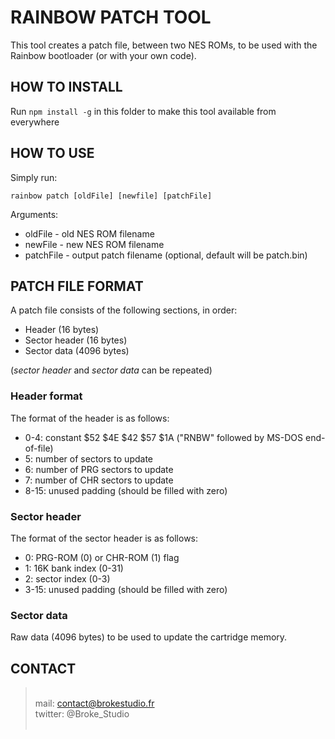 # RAINBOW PATCH TOOL

This tool creates a patch file, between two NES ROMs, to be used with the Rainbow bootloader (or with your own code).

## HOW TO INSTALL

Run `npm install -g` in this folder to make this tool available from everywhere

## HOW TO USE

Simply run:  

`rainbow patch [oldFile] [newfile] [patchFile]`

Arguments:  

- oldFile - old NES ROM filename  
- newFile - new NES ROM filename  
- patchFile - output patch filename (optional, default will be patch.bin)

## PATCH FILE FORMAT

A patch file consists of the following sections, in order:

- Header (16 bytes)  
- Sector header (16 bytes)  
- Sector data (4096 bytes)  
  
(*sector header* and *sector data* can be repeated)

### Header format

The format of the header is as follows:  

- 0-4: constant $52 $4E $42 $57 $1A ("RNBW" followed by MS-DOS end-of-file)
- 5: number of sectors to update
- 6: number of PRG sectors to update
- 7: number of CHR sectors to update
- 8-15: unused padding (should be filled with zero)

### Sector header

The format of the sector header is as follows:

- 0: PRG-ROM (0) or CHR-ROM (1) flag
- 1: 16K bank index (0-31)
- 2: sector index (0-3)
- 3-15: unused padding (should be filled with zero)

### Sector data

Raw data (4096 bytes) to be used to update the cartridge memory.

## CONTACT

> &nbsp;  
> mail: contact@brokestudio.fr  
> twitter: @Broke_Studio  
> &nbsp;
